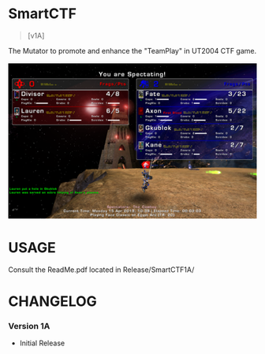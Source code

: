 SmartCTF
==============

> [v1A]

The Mutator to promote and enhance the "TeamPlay" in UT2004 CTF game.
<br>
<br>
![Alt Text](/repofiles/screenshotalpha.png)


USAGE
========
Consult the ReadMe.pdf located in Release/SmartCTF1A/


CHANGELOG
==========

### Version 1A 

- Initial Release
